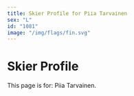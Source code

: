 ```yaml
---
title: Skier Profile for Piia Tarvainen
sex: "L"
id: "1081"
image: "/img/flags/fin.svg" 
---
```


# Skier Profile

This page is for: Piia Tarvainen.
    
